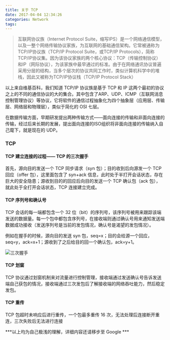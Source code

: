 ```yaml
---
title: 关于 TCP
date: 2017-04-04 12:34:26
categories: Network
tags:
---
```

> 互联网协议族（Internet Protocol Suite，缩写IPS）是一个网络通信模型，以及一整个网络传输协议家族，为互联网的基础通信架构。它常被通称为TCP/IP协议族（TCP/IP Protocol Suite，或TCP/IP Protocols），简称TCP/IP协议集。因为该协议家族的两个核心协议：TCP（传输控制协议）和IP（网际协议），为该家族中最早通过的标准。由于在网络通讯协议普遍采用分层的结构，当多个层次的协议共同工作时，类似计算机科学中的堆栈，因此又被称为TCP/IP协议栈（TCP/IP Protocol Stack）

<!--more-->
以上来自维基百科，我们知道 TCP/IP 协议族是基于 TCP 和 IP 这两个最初的协议之上的不同的通信协议的大的集合。其中包含了ARP、UDP、ICMP（互联网消息控制管理协议）等协议，它将软件的通信过程抽象化为四个抽象层（应用层、传输层、网络层和物理层），类似于简化的 OSI 七层。

在数据传输方面，早期研发提出两种传输方式——面向连接的传输和非面向连接的传输，经过后来长期的发展，提出面向连接的ISO组织将非面向连接的传输纳入自己麾下，就是现在的 UDP。

### TCP
#### TCP 建立连接的过程—— TCP 的三次握手
首先，源向目的发送一个 TCP 同步请求（syn 包）；目的收到后向源发一个 TCP 回应（offer 包），这里面包含了 syn+ack 信息，此时处于半打开会话状态，存在巨大的安全隐患；源收到目的的回应后向目的发送一个 TCP 确认包（ack 包），就此处于全打开会话状态，TCP 连接建立完成。

#### TCP 序列号和确认号
TCP 会话的每一端都包含一个 32 位（bit）的序列号，该序列号被用来跟踪该端发送的数据量。每一个包中都包含序列号，在接收端则通过确认号用来通知发送端数据成功接收（发送序列号是当前的发包情况，确认号是渴望的发包情况）。

例如在握手的时候，源向目的发送 syn 包，seq=x；目的会给源一个回应，seq=y，ack=x+1；源收到了之后给目的回一个确认包，ack=y+1。

![三次握手](http://blogpic.skyhive.tech/images/%E4%B8%89%E6%AC%A1%E6%8F%A1%E6%89%8B.png)
#### TCP 划窗
TCP 协议通过划窗机制来对流量进行控制管理，接收端通过发送确认号告诉发送端自己获包的情况，接收端通过三次发包后了解接收端的网络吞吐能力，然后稳定发包。

#### TCP 重传
TCP 包超时未响应后进行重传，一个包最多重传 16 次，无法处理后连接断开重连，三次失败后无法进行连接

***以上均为自己极浅的理解，详细内容还请移步至 Google ***

